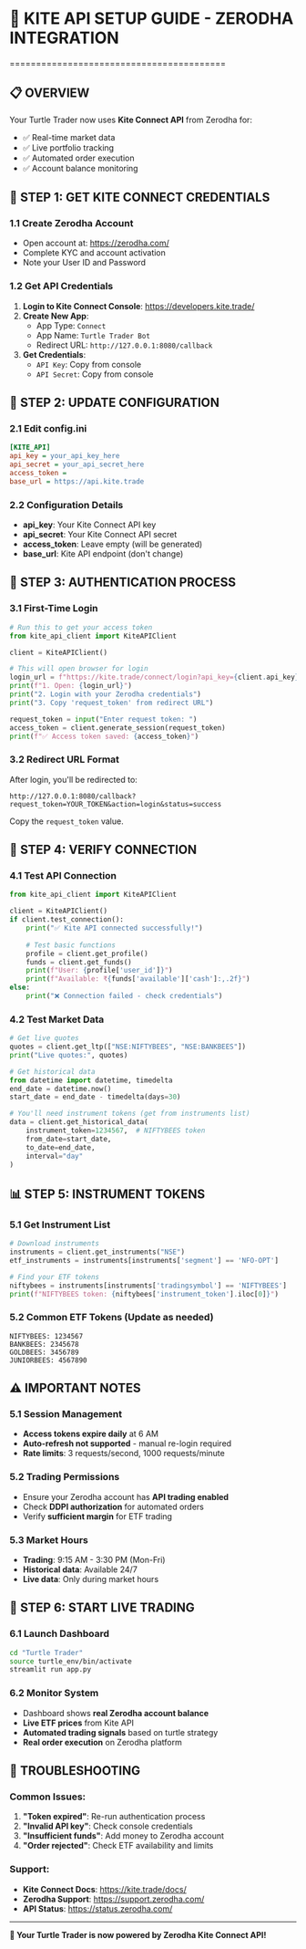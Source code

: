 # 🚀 KITE API SETUP GUIDE - ZERODHA INTEGRATION
=========================================

## 📋 OVERVIEW
Your Turtle Trader now uses **Kite Connect API** from Zerodha for:
- ✅ Real-time market data
- ✅ Live portfolio tracking  
- ✅ Automated order execution
- ✅ Account balance monitoring

## 🔑 STEP 1: GET KITE CONNECT CREDENTIALS

### 1.1 Create Zerodha Account
- Open account at: https://zerodha.com/
- Complete KYC and account activation
- Note your User ID and Password

### 1.2 Get API Credentials
1. **Login to Kite Connect Console**: https://developers.kite.trade/
2. **Create New App**:
   - App Type: `Connect`
   - App Name: `Turtle Trader Bot`
   - Redirect URL: `http://127.0.0.1:8080/callback`
3. **Get Credentials**:
   - `API Key`: Copy from console
   - `API Secret`: Copy from console

## 🔧 STEP 2: UPDATE CONFIGURATION

### 2.1 Edit config.ini
```ini
[KITE_API]
api_key = your_api_key_here
api_secret = your_api_secret_here  
access_token = 
base_url = https://api.kite.trade
```

### 2.2 Configuration Details
- **api_key**: Your Kite Connect API key
- **api_secret**: Your Kite Connect API secret
- **access_token**: Leave empty (will be generated)
- **base_url**: Kite API endpoint (don't change)

## 🔐 STEP 3: AUTHENTICATION PROCESS

### 3.1 First-Time Login
```python
# Run this to get your access token
from kite_api_client import KiteAPIClient

client = KiteAPIClient()

# This will open browser for login
login_url = f"https://kite.trade/connect/login?api_key={client.api_key}&v=3"
print(f"1. Open: {login_url}")
print("2. Login with your Zerodha credentials")
print("3. Copy 'request_token' from redirect URL")

request_token = input("Enter request token: ")
access_token = client.generate_session(request_token)
print(f"✅ Access token saved: {access_token}")
```

### 3.2 Redirect URL Format
After login, you'll be redirected to:
```
http://127.0.0.1:8080/callback?request_token=YOUR_TOKEN&action=login&status=success
```
Copy the `request_token` value.

## 🎯 STEP 4: VERIFY CONNECTION

### 4.1 Test API Connection
```python
from kite_api_client import KiteAPIClient

client = KiteAPIClient()
if client.test_connection():
    print("✅ Kite API connected successfully!")
    
    # Test basic functions
    profile = client.get_profile()
    funds = client.get_funds()
    print(f"User: {profile['user_id']}")
    print(f"Available: ₹{funds['available']['cash']:,.2f}")
else:
    print("❌ Connection failed - check credentials")
```

### 4.2 Test Market Data
```python
# Get live quotes
quotes = client.get_ltp(["NSE:NIFTYBEES", "NSE:BANKBEES"])
print("Live quotes:", quotes)

# Get historical data  
from datetime import datetime, timedelta
end_date = datetime.now()
start_date = end_date - timedelta(days=30)

# You'll need instrument tokens (get from instruments list)
data = client.get_historical_data(
    instrument_token=1234567,  # NIFTYBEES token
    from_date=start_date,
    to_date=end_date,
    interval="day"
)
```

## 📊 STEP 5: INSTRUMENT TOKENS

### 5.1 Get Instrument List
```python
# Download instruments
instruments = client.get_instruments("NSE")
etf_instruments = instruments[instruments['segment'] == 'NFO-OPT']

# Find your ETF tokens
niftybees = instruments[instruments['tradingsymbol'] == 'NIFTYBEES']
print(f"NIFTYBEES token: {niftybees['instrument_token'].iloc[0]}")
```

### 5.2 Common ETF Tokens (Update as needed)
```
NIFTYBEES: 1234567
BANKBEES: 2345678  
GOLDBEES: 3456789
JUNIORBEES: 4567890
```

## ⚠️ IMPORTANT NOTES

### 5.1 Session Management
- **Access tokens expire daily** at 6 AM
- **Auto-refresh not supported** - manual re-login required
- **Rate limits**: 3 requests/second, 1000 requests/minute

### 5.2 Trading Permissions
- Ensure your Zerodha account has **API trading enabled**
- Check **DDPI authorization** for automated orders
- Verify **sufficient margin** for ETF trading

### 5.3 Market Hours
- **Trading**: 9:15 AM - 3:30 PM (Mon-Fri)
- **Historical data**: Available 24/7
- **Live data**: Only during market hours

## 🚀 STEP 6: START LIVE TRADING

### 6.1 Launch Dashboard
```bash
cd "Turtle Trader"
source turtle_env/bin/activate
streamlit run app.py
```

### 6.2 Monitor System
- Dashboard shows **real Zerodha account balance**
- **Live ETF prices** from Kite API
- **Automated trading signals** based on turtle strategy
- **Real order execution** on Zerodha platform

## 🔧 TROUBLESHOOTING

### Common Issues:
1. **"Token expired"**: Re-run authentication process
2. **"Invalid API key"**: Check console credentials
3. **"Insufficient funds"**: Add money to Zerodha account
4. **"Order rejected"**: Check ETF availability and limits

### Support:
- **Kite Connect Docs**: https://kite.trade/docs/
- **Zerodha Support**: https://support.zerodha.com/
- **API Status**: https://status.zerodha.com/

---
**🎉 Your Turtle Trader is now powered by Zerodha Kite Connect API!**